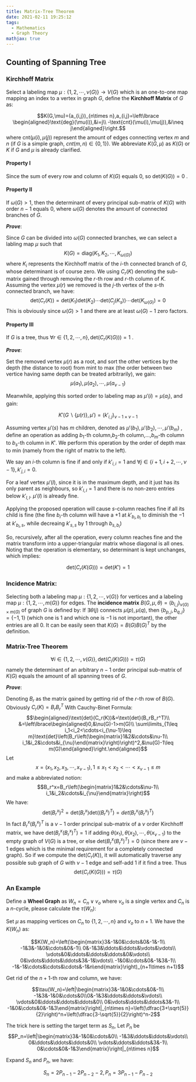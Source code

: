 ```yaml
---
title: Matrix-Tree Theorem
date: 2021-02-11 19:25:12
tags:
  - Mathematics
  - Graph Theory
mathjax: true
---
```


## Counting of Spanning Tree

### Kirchhoff Matrix

Select a labeling map $\mu:\lbrace 1,2,\cdots,\nu(G)\rbrace\to V(G)$ which is an one-to-one map mapping an index to a vertex in graph $G$, define the **Kirchhoff Matrix** of $G$ as:

$$K(G,\mu)=(a_{i,j})_{n\times n},a_{i,j}=\left\lbrace \begin{aligned}\text{deg}(\mu(i)),&i=j\\ -\text{cnt}(\mu(i),\mu(j)),&i\neq j\end{aligned}\right.$$
where $\text{cnt}(\mu(i),\mu(j))$ represent the amount of edges connecting vertex $m$ and $n$ (if $G$ is a simple graph, $cnt(m,n)\in\lbrace0,1\rbrace$).
We abbreviate $K(G,\mu)$ as $K(G)$ or $K$ if $G$ and $\mu$ is already clarified.

#### Property I

Since the sum of every row and column of $K(G)$ equals $0$, so $\text{det}(K(G))=0$ .

#### Property II

If $\omega(G)>1$, then the determinant of every principal sub-matrix of $K(G)$ with order $n-1$ equals $0$, where $\omega(G)$ denotes the amount of connected branches of $G$.

***Prove***:

Since $G$ can be divided into $\omega(G)$ connected branches, we can select a labling map $\mu$ such that
$$K(G)=\text{diag}\left(K_1,K_2,\cdots,K_{\omega(G)}\right)$$
where $K_i$ represents the Kirchhoff matrix of the $i$-th connected branch of $G$, whose determinant is of course zero.
We using $C_r(K)$ denoting the sub-matrix gained through removing the $r$-th row and $r$-th column of $K$.
Assuming the vertex $\mu(r)$ we removed is the $j$-th vertex of the $s$-th connected branch, we have:
$$\text{det}(C_r(K))=\text{det}(K_1)\text{det}(K_2)\cdots\text{det}(C_j(K_s))\cdots\text{det}(K_{\omega(G)})=0$$
This is obviously since $\omega(G)>1$ and there are at least $\omega(G)-1$ zero factors.

#### Property III

If $G$ is a tree, thus $\forall r\in\lbrace1,2,\cdots,n\rbrace,\text{det}\left(C_r\left(K(G)\right)\right)=1$ .

***Prove***:

Set the removed vertex $\mu(r)$ as a root, and sort the other vertices by the depth (the distance to root) from mint to max (the order between two vertice having same depth can be treated arbitrarily), we gain:
$$\mu(a_1),\mu(a_2),\cdots,\mu(a_{\nu-1})$$

Meanwhile, applying this sorted order to labeling map as $\mu'(i)=\mu(a_i)$, and gain:

$$K'(G\backslash\lbrace\mu(r)\rbrace,\mu')=(k'_{i,j})_{\nu-1\times\nu-1}$$

Assuming vertex $\mu'(s)$ has $m$ children, denoted as $\mu'(b_1),\mu'(b_2),\cdots,\mu'(b_m)$ , define an operation as adding $b_1$-th column,$b_2$-th column,...,$b_m$-th column to $b_s$-th column in $K'$. We perform this operation by the order of depth max to min (namely from the right of matrix to the left).

We say an $i$-th column is fine if and only if $k'_{i,i}=1$ and $\forall j\in\lbrace i+1,i+2,\cdots,\nu-1\rbrace,k'_{j,i}=0$. 

For a leaf vertex $\mu'(l)$, since it is in the maximum depth, and it just has its only parent as neighbours, so $k'_{l,l}=1$ and there is no non-zero entries below $k'_{l,l}$. $\mu'(l)$ is already fine.

Applying the proposed operation will cause $s$-column reaches fine if all its child is fine (the fine $b_i$-th column will have a $+1$ at $k'_{b_i,b_i}$ to diminish the $-1$ at $k'_{b_i,s}$, while decreaing $k'_{s,s}$ by $1$ through $b_{s,b_i}$)

So, recursively, after all the operation, every column reaches fine and the matrix transform into a upper-triangular matrix whose diagonal is all ones. Noting that the operation is elementary, so determinant is kept unchanges, which implies:

$$\text{det}\left(C_r\left(K(G)\right)\right)=\text{det}(K')=1$$

### Incidence Matrix:

Selecting both a labeling map $\mu:\lbrace1,2,\cdots,\nu(G)\rbrace$ for vertices and a labeling map $\mu:\lbrace1,2,\cdots,m(G)\rbrace$ for edges. The **incidence matrix** $B(G,\mu,\theta)=(b_{i,j})_{\nu(G)\times m(G)}$ of graph $G$ is defined by: If $\exists\theta(j)$ connects $\mu(p),\mu(q)$, then $\lbrace b_{p,j},b_{q,j}\rbrace=\lbrace -1,1\rbrace$ (which one is $1$ and which one is $-1$ is not important), the other entries are all $0$.
It can be easily seen that $K(G)=B(G)B(G)^T$ by the definition.

### Matrix-Tree Theorem
$$\forall i\in\lbrace 1,2,\cdots,\nu(G)\rbrace,\text{det}\left(C_i(K(G))\right)=\tau(G)$$
namely the determinant of an arbitrary $n-1$ order principal sub-matrix of $K(G)$ equals the amount of all spanning trees of $G$.

***Prove***:

Denoting $B_r$ as the matrix gained by getting rid of the $r$-th row of $B(G)$. Obviously $C_r(K)=B_rB_r^T$
With Cauchy-Binet Formula:
$$\begin{aligned}\text{det}(C_r(K))&=\text{det}(B_rB_r^T)\\ &=\left\lbrace\begin{aligned}0,&\nu(G)-1>m(G)\\ \sum\limits_{1\leq i_1<i_2<\cdots<i_{\nu-1}\leq m}\text{det}\left(B_r\left(\begin{matrix}1&2&\cdots&\nu-1\\ i_1&i_2&\cdots&i_{\nu}\end{matrix}\right)\right)^2,&\nu(G)-1\leq m(G)\end{aligned}\right.\end{aligned}$$
Let 
$$x=(x_1,x_2,x_3,\cdots,x_{\nu-1}),1\leq x_1<x_2<\cdots<x_{\nu-1}\leq m$$
and make a abbreviated notion:
$$B_r^x=B_r\left(\begin{matrix}1&2&\cdots&\nu-1\\ i_1&i_2&\cdots&i_{\nu}\end{matrix}\right)$$
We have:
$$\text{det}(B_r^x)^2=\text{det}(B_r^x)\text{det}((B_r^x)^T)=det(B_r^x(B_r^x)^T)$$
In fact $B_r^x(B_r^x)^T$ is a $\nu-1$ order principal sub-matrix of a $\nu$ order Kirchhoff matrix, we have $\text{det}\left(B_r^x(B_r^x)^T\right)=1$ if adding $\theta(x_1),\theta(x_2),\cdots,\theta(x_{\nu-1})$ to the empty graph of $V(G)$ is a tree, or else $\text{det}\left(B_r^x(B_r^x)^T\right)=0$ (since there are $\nu-1$ edges which is the minimal requirement for a completely connected graph).
So if we compute the $\text{det}(C_r(K))$, it will automatically traverse any possible sub graph of $G$ with $\nu-1$ edge and self-add $1$ if it find a tree. Thus
$$\text{det}\left(C_r(K(G))\right)=\tau(G)$$

### An Example

Define a **Wheel Graph** as $W_n=C_n\lor v_o$ where $v_o$ is a single vertex and $C_n$ is a $n$-cycle, please calculate the $\tau(W_n)$:

Set $\mu$ as mapping vertices on $C_n$ to $\lbrace 1,2,\cdots,n\rbrace$ and $v_o$ to $n+1$. We have the $K(W_n)$ as:

$$K(W_n)=\left(\begin{matrix}3&-1&0&\cdots&0&-1&-1\\ -1&3&-1&0&\cdots&0&-1\\ 0&-1&3&\ddots&\ddots&\vdots&\vdots\\ \vdots&0&\ddots&\ddots&\ddots&0&\vdots\\ 0&\vdots&\ddots&\ddots&3&-1&\vdots\\ -1&0&\cdots&0&-1&3&-1\\ -1&-1&\cdots&\cdots&\cdots&-1&n\end{matrix}\right)_{n+1\times n+1}$$

Get rid of the $n+1$-th row and column, we have:

$$\tau(W_n)=\left|\begin{matrix}3&-1&0&\cdots&0&-1\\ -1&3&-1&0&\cdots&0\\0&-1&3&\ddots&\ddots&\vdots\\ \vdots&0&\ddots&\ddots&\ddots&0\\ 0&\vdots&\ddots&\ddots&3&-1\\ -1&0&\cdots&0&-1&3\end{matrix}\right|_{n\times n}=\left(\dfrac{3+\sqrt{5}}{2}\right)^n+\left(\dfrac{3-\sqrt{5}}{2}\right)^n-2$$

The trick here is setting the target term as $S_n$, Let $P_n$ be
$$P_n=\left|\begin{matrix}3&-1&0&\cdots&0\\ -1&3&\ddots&\ddots&\vdots\\ 0&\ddots&\ddots&\ddots&0\\ \vdots&\ddots&\ddots&3&-1\\ 0&\cdots&0&-1&3\end{matrix}\right|_{n\times n}$$

Expand $S_n$ and $P_n$, we have:

$$S_n=2P_{n-1}-2P_{n-2}-2,P_n=3P_{n-1}-P_{n-2}$$ 
